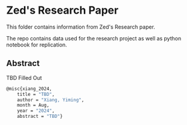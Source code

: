 # Zed's Research Paper

This folder contains information from Zed's Research paper.

The repo contains data used for the research project as well as python notebook for replication.


## Abstract
TBD Filled Out

```bash
@misc{xiang_2024,
    title = "TBD",
    author = "Xiang, Yiming",
    month = Aug,
    year = "2024",
    abstract = "TBD"}
```
